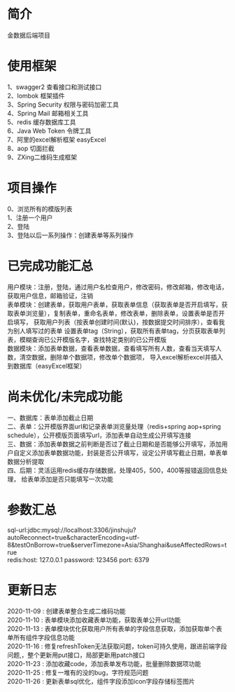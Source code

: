 # 简介
金数据后端项目

# 使用框架
1、swagger2 查看接口和测试接口  
2、lombok 框架插件  
3、Spring Security 权限与密码加密工具  
4、Spring Mail 邮箱相关工具  
5、redis 缓存数据库工具  
6、Java Web Token 令牌工具  
7、阿里的excel解析框架 easyExcel  
8、aop 切面拦截  
9、ZXing二维码生成框架

# 项目操作
0、浏览所有的模版列表  
1、注册一个用户  
2、登陆  
3、登陆以后一系列操作：创建表单等系列操作

# 已完成功能汇总
用户模块：注册，登陆，通过用户名检查用户，修改密码，修改邮箱，修改电话，获取用户信息，邮箱验证，注销  
表单模块：创建表单，获取用户表单，获取表单信息（获取表单是否开启填写，获取表单浏览量），复制表单，重命名表单，修改表单，删除表单，设置表单是否开启填写，
    获取用户列表（按表单创建时间(默认)，按数据提交时间排序），查看我为别人填写过的表单
    设置表单tag（String），获取所有表单tag，分页获取表单列表，模糊查询已公开模版名字，查找特定类别的已公开模版  
数据模块：添加表单数据，查看表单数据，查看填写所有人数，查看当天填写人数，清空数据，删除单个数据项，修改单个数据项，
    导入excel解析excel并插入到数据库（easyExcel框架）  
    
# 尚未优化/未完成功能
一、数据库：表单添加截止日期  
二、表单：公开模版界面url和记录表单浏览量处理（redis+spring aop+spring schedule），公开模版页面填写url，添加表单自动生成公开填写连接  
三、数据：添加表单数据之前判断是否过了截止日期和是否能够公开填写，添加用户自定义添加表单数据功能，封装是否公开填写，设定公开填写截止日期，单表单数据分析提取  
四、后期：灵活运用redis缓存存储数据，处理405，500，400等报错返回信息处理，
给表单添加是否只能填写一次功能  


# 参数汇总
sql-url:jdbc:mysql://localhost:3306/jinshuju?autoReconnect=true&characterEncoding=utf-8&testOnBorrow=true&serverTimezone=Asia/Shanghai&useAffectedRows=true  
redis:host: 127.0.0.1 password: 123456 port: 6379

# 更新日志
2020-11-09  : 创建表单整合生成二维码功能  
2020-11-10  : 表单模块添加收藏表单功能，获取表单公开url功能  
2020-11-13  : 表单模块优化获取用户所有表单的字段信息获取，添加获取单个表单所有组件字段信息功能  
2020-11-16  : 修复refreshToken无法获取问题，token可持久使用，跟进前端字段问题,，整个更新用put接口，局部更新用patch接口  
2020-11-23  : 添加收藏code，添加表单发布功能，批量删除数据项功能  
2020-11-25  : 修复一堆有的没的bug，字符规范问题  
2020-11-26  : 更新表单sql优化，组件字段添加icon字段存储标签图片  

